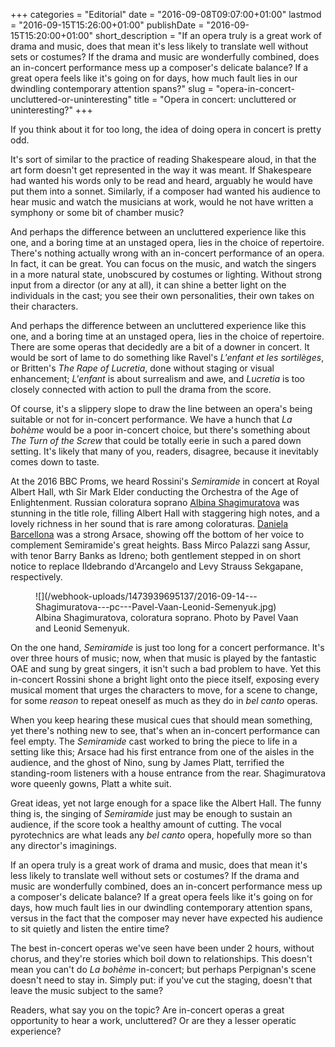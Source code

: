 +++
categories = "Editorial"
date = "2016-09-08T09:07:00+01:00"
lastmod = "2016-09-15T15:26:00+01:00"
publishDate = "2016-09-15T15:20:00+01:00"
short_description = "If an opera truly is a great work of drama and music, does that mean it's less likely to translate well without sets or costumes? If the drama and music are wonderfully combined, does an in-concert performance mess up a composer's delicate balance? If a great opera feels like it's going on for days, how much fault lies in our dwindling contemporary attention spans?"
slug = "opera-in-concert-uncluttered-or-uninteresting"
title = "Opera in concert: uncluttered or uninteresting?"
+++

If you think about it for too long, the idea of doing opera in concert is pretty odd.

It's sort of similar to the practice of reading Shakespeare aloud, in that the art form doesn't get represented in the way it was meant. If Shakespeare had wanted his words only to be read and heard, arguably he would have put them into a sonnet. Similarly, if a composer had wanted his audience to hear music and watch the musicians at work, would he not have written a symphony or some bit of chamber music?

And perhaps the difference between an uncluttered experience like this one, and a boring time at an unstaged opera, lies in the choice of repertoire. There's nothing actually wrong with an in-concert performance of an opera. In fact, it can be great. You can focus on the music, and watch the singers in a more natural state, unobscured by costumes or lighting. Without strong input from a director (or any at all), it can shine a better light on the individuals in the cast; you see their own personalities, their own takes on their characters.

And perhaps the difference between an uncluttered experience like this one, and a boring time at an unstaged opera, lies in the choice of repertoire. There are some operas that decidedly are a bit of a downer in concert. It would be sort of lame to do something like Ravel's *L'enfant et les sortilèges*, or Britten's *The Rape of Lucretia*, done without staging or visual enhancement; *L'enfant* is about surrealism and awe, and *Lucretia* is too closely connected with action to pull the drama from the score.

Of course, it's a slippery slope to draw the line between an opera's being suitable or not for in-concert performance. We have a hunch that *La bohème* would be a poor in-concert choice, but there's something about *The Turn of the Screw* that could be totally eerie in such a pared down setting. It's likely that many of you, readers, disagree, because it inevitably comes down to taste.

At the 2016 BBC Proms, we heard Rossini's *Semiramide* in concert at Royal Albert Hall, wth Sir Mark Elder conducting the Orchestra of the Age of Enlightenment. Russian coloratura soprano [Albina Shagimuratova](/scene/people/albina-shagimuratova/) was stunning in the title role, filling Albert Hall with staggering high notes, and a lovely richness in her sound that is rare among coloraturas. [Daniela Barcellona](/scene/people/daniela-barcellona/) was a strong Arsace, showing off the bottom of her voice to complement Semiramide's great heights. Bass Mirco Palazzi sang Assur, with tenor Barry Banks as Idreno; both gentlement stepped in on short notice to replace Ildebrando d'Arcangelo and Levy Strauss Sekgapane, respectively.

<figure data-type="image">
![](/webhook-uploads/1473939695137/2016-09-14---Shagimuratova---pc---Pavel-Vaan-Leonid-Semenyuk.jpg)<figcaption>Albina Shagimuratova, coloratura soprano. Photo by Pavel Vaan and Leonid Semenyuk.</figcaption>
</figure>

On the one hand, *Semiramide* is just too long for a concert performance. It's over three hours of music; now, when that music is played by the fantastic OAE and sung by great singers, it isn't such a bad problem to have. Yet this in-concert Rossini shone a bright light onto the piece itself, exposing every musical moment that urges the characters to move, for a scene to change, for some *reason* to repeat oneself as much as they do in *bel canto* operas.

When you keep hearing these musical cues that should mean something, yet there's nothing new to see, that's when an in-concert performance can feel empty. The *Semiramide* cast worked to bring the piece to life in a setting like this; Arsace had his first entrance from one of the aisles in the audience, and the ghost of Nino, sung by James Platt, terrified the standing-room listeners with a house entrance from the rear. Shagimuratova wore queenly gowns, Platt a white suit.

Great ideas, yet not large enough for a space like the Albert Hall. The funny thing is, the singing of *Semiramide* just may be enough to sustain an audience, if the score took a healthy amount of cutting. The vocal pyrotechnics are what leads any *bel canto* opera, hopefully more so than any director's imaginings. 

If an opera truly is a great work of drama and music, does that mean it's less likely to translate well without sets or costumes? If the drama and music are wonderfully combined, does an in-concert performance mess up a composer's delicate balance? If a great opera feels like it's going on for days, how much fault lies in our dwindling contemporary attention spans, versus in the fact that the composer may never have expected his audience to sit quietly and listen the entire time?

The best in-concert operas we've seen have been under 2 hours, without chorus, and they're stories which boil down to relationships. This doesn't mean you can't do *La bohème* in-concert; but perhaps Perpignan's scene doesn't need to stay in. Simply put: if you've cut the staging, doesn't that leave the music subject to the same?

Readers, what say you on the topic? Are in-concert operas a great opportunity to hear a work, uncluttered? Or are they a lesser operatic experience?
